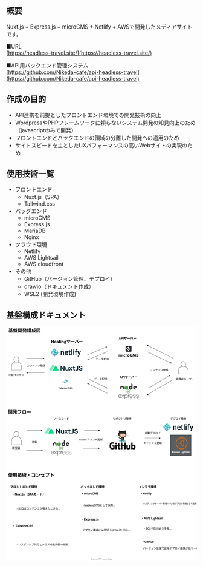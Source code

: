 ## 概要
Nuxt.js + Express.js + microCMS + Netlify + AWSで開発したメディアサイトです。

■URL  
[https://headless-travel.site/](https://headless-travel.site/)

■API用バックエンド管理システム  
[https://github.com/Nikeda-cafe/api-headless-travel](https://github.com/Nikeda-cafe/api-headless-travel)


## 作成の目的
* API連携を前提としたフロントエンド環境での開発技術の向上
* WordpressやPHPフレームワークに頼らないシステム開発の知見向上のため（javascriptのみで開発）
* フロントエンドとバックエンドの領域の分離した開発への適用のため
* サイトスピードを主としたUXパフォーマンスの高いWebサイトの実現のため

## 使用技術一覧
* フロントエンド
    - Nuxt.js（SPA）
    - Tailwind.css
* バッグエンド
    - microCMS
    - Express.js
    - MariaDB
    - Nginx
* クラウド環境
    - Netlify
    - AWS Lightsail
    - AWS cloudfront
* その他
    - GitHub（バージョン管理、デプロイ）
    - drawio（ドキュメント作成）
    - WSL2 (開発環境作成)
## 基盤構成ドキュメント
![](./drawio.svg)
